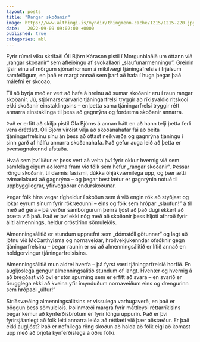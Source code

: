 ```yaml
---
layout: posts
title: "Rangar skoðanir"
image: https://www.althingi.is/myndir/thingmenn-cache/1215/1215-220.jpg
date:   2022-09-09 09:02:00 +0000
published: true
categories: mbl
---
```

Fyrir rúmri viku skrifaði Óli Björn Kárason pistil í Morgunblaðið um óttann við „rangar skoðanir“ sem afleiðingu af svokallaðri „slaufunarmenningu”. Greinin lýsir einu af mörgum sjónarhornum á mikilvægi tjáningafrelsis í frjálsum samfélögum, en það er margt annað sem þarf að hafa í huga þegar það málefni er skoðað.

Til að byrja með er vert að hafa á hreinu að sumar skoðanir eru í raun rangar skoðanir. Jú, stjórnarskrárvarið tjáningarfrelsi tryggir að ríkisvaldið ritskoði ekki skoðanir einstaklingsins – en þetta sama tjáningarfrelsi tryggir rétt annarra einstaklinga til þess að gagnrýna og fordæma skoðanir annarra.

Það er erfitt að skilja pistil Óla Björns á annan hátt en að hann telji þetta ferli vera óréttlátt. Óli Björn virðist vilja að skoðanahafar fái að beita tjáningarfrelsinu sínu án þess að óttast neikvæða og gagnrýna tjáningu í sinn garð af hálfu annarra skoðanahafa. Það gefur auga leið að þetta er þversagnakennd afstaða.

Hvað sem því líður er þess vert að velta því fyrir okkur hvernig við sem samfélag eigum að koma fram við fólk sem hefur „rangar skoðanir“. Þessar röngu skoðanir, til dæmis fasismi, dúkka óhjákvæmilega upp, og þær ætti tvímælalaust að gagnrýna – og þegar best lætur er gagnrýnin notuð til uppbyggilegrar, yfirvegaðrar endurskoðunar.

Þegar fólk hins vegar rígheldur í skoðun sem á við engin rök að styðjast og lokar eyrum sínum fyrir rökræðunni – eins og fólk sem hrópar „slaufun!” á til með að gera – þá verður samborgurum þeirra ljóst að það dugi ekkert að þræta við það. Það er því ekki nóg með að skoðanir þess hljóti afhroð fyrir áliti almennings, heldur orðstírinn  sömuleiðis.

Almenningsálitið er stundum uppnefnt sem „dómstóll götunnar“ og lagt að jöfnu við McCarthyisma og nornaveiðar, hrollvekjukenndar ofsóknir gegn tjáningarfrelsinu – þegar raunin er sú að almenningsálitið er lítið annað en holdgervingur tjáningarfrelsisins. 

Almenningsálitið mun aldrei hverfa – þá fyrst væri tjáningarfrelsið horfið. En augljóslega gengur almenningsálitið stundum of langt. Hvenær og hvernig á að bregðast við því er stór spurning sem er erfitt að svara – en svarið er örugglega ekki að kveina yfir ímynduðum nornaveiðum eins og drengurinn sem hrópaði „úlfur!”

Stríðsvæðing almenningsálitsins er vissulega varhugaverð, en það er þöggun þess sömuleiðis. Þolinmæði margra fyrir máttleysi réttarríkisins þegar kemur að kynferðisbrotum er fyrir löngu uppurin. Það er því fyrirsjáanlegt að fólk leiti annarra leiða að réttlæti við þær aðstæður. Er það ekki augljóst? Það er nefnilega röng skoðun að halda að fólk eigi að komast upp með að brjóta kynferðislega á öðru fólki.
